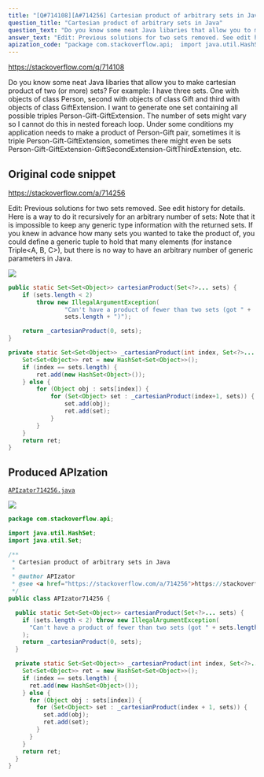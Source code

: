 ```yaml
---
title: "[Q#714108][A#714256] Cartesian product of arbitrary sets in Java"
question_title: "Cartesian product of arbitrary sets in Java"
question_text: "Do you know some neat Java libaries that allow you to make cartesian product of two (or more) sets? For example: I have three sets. One with objects of class Person, second with objects of class Gift and third with objects of class GiftExtension. I want to generate one set containing all possible triples Person-Gift-GiftExtension. The number of sets might vary so I cannot do this in nested foreach loop.  Under some conditions my application needs to make a product of Person-Gift pair, sometimes it is triple Person-Gift-GiftExtension, sometimes there might even be sets Person-Gift-GiftExtension-GiftSecondExtension-GiftThirdExtension, etc."
answer_text: "Edit: Previous solutions for two sets removed. See edit history for details. Here is a way to do it recursively for an arbitrary number of sets: Note that it is impossible to keep any generic type information with the returned sets. If you knew in advance how many sets you wanted to take the product of, you could define a generic tuple to hold that many elements (for instance Triple<A, B, C>), but there is no way to have an arbitrary number of generic parameters in Java."
apization_code: "package com.stackoverflow.api;  import java.util.HashSet; import java.util.Set;  /**  * Cartesian product of arbitrary sets in Java  *  * @author APIzator  * @see <a href=\"https://stackoverflow.com/a/714256\">https://stackoverflow.com/a/714256</a>  */ public class APIzator714256 {    public static Set<Set<Object>> cartesianProduct(Set<?>... sets) {     if (sets.length < 2) throw new IllegalArgumentException(       \"Can't have a product of fewer than two sets (got \" + sets.length + \")\"     );     return _cartesianProduct(0, sets);   }    private static Set<Set<Object>> _cartesianProduct(int index, Set<?>... sets) {     Set<Set<Object>> ret = new HashSet<Set<Object>>();     if (index == sets.length) {       ret.add(new HashSet<Object>());     } else {       for (Object obj : sets[index]) {         for (Set<Object> set : _cartesianProduct(index + 1, sets)) {           set.add(obj);           ret.add(set);         }       }     }     return ret;   } }"
---
```


https://stackoverflow.com/q/714108

Do you know some neat Java libaries that allow you to make cartesian product of two (or more) sets?
For example: I have three sets. One with objects of class Person, second with objects of class Gift and third with objects of class GiftExtension.
I want to generate one set containing all possible triples Person-Gift-GiftExtension.
The number of sets might vary so I cannot do this in nested foreach loop. 
Under some conditions my application needs to make a product of Person-Gift pair, sometimes it is triple Person-Gift-GiftExtension, sometimes there might even be sets Person-Gift-GiftExtension-GiftSecondExtension-GiftThirdExtension, etc.



## Original code snippet

https://stackoverflow.com/a/714256

Edit: Previous solutions for two sets removed. See edit history for details.
Here is a way to do it recursively for an arbitrary number of sets:
Note that it is impossible to keep any generic type information with the returned sets. If you knew in advance how many sets you wanted to take the product of, you could define a generic tuple to hold that many elements (for instance Triple&lt;A, B, C&gt;), but there is no way to have an arbitrary number of generic parameters in Java.

<div class="code-logo"><img src="/stackoverflow.png" /></div>

```java
public static Set<Set<Object>> cartesianProduct(Set<?>... sets) {
    if (sets.length < 2)
        throw new IllegalArgumentException(
                "Can't have a product of fewer than two sets (got " +
                sets.length + ")");

    return _cartesianProduct(0, sets);
}

private static Set<Set<Object>> _cartesianProduct(int index, Set<?>... sets) {
    Set<Set<Object>> ret = new HashSet<Set<Object>>();
    if (index == sets.length) {
        ret.add(new HashSet<Object>());
    } else {
        for (Object obj : sets[index]) {
            for (Set<Object> set : _cartesianProduct(index+1, sets)) {
                set.add(obj);
                ret.add(set);
            }
        }
    }
    return ret;
}
```

## Produced APIzation

[`APIzator714256.java`](https://github.com/pasqualesalza/apization-temp-data/raw/master/search/APIzator714256.java)

<div class="code-logo"><img src="/apizator.png" /></div>

```java
package com.stackoverflow.api;

import java.util.HashSet;
import java.util.Set;

/**
 * Cartesian product of arbitrary sets in Java
 *
 * @author APIzator
 * @see <a href="https://stackoverflow.com/a/714256">https://stackoverflow.com/a/714256</a>
 */
public class APIzator714256 {

  public static Set<Set<Object>> cartesianProduct(Set<?>... sets) {
    if (sets.length < 2) throw new IllegalArgumentException(
      "Can't have a product of fewer than two sets (got " + sets.length + ")"
    );
    return _cartesianProduct(0, sets);
  }

  private static Set<Set<Object>> _cartesianProduct(int index, Set<?>... sets) {
    Set<Set<Object>> ret = new HashSet<Set<Object>>();
    if (index == sets.length) {
      ret.add(new HashSet<Object>());
    } else {
      for (Object obj : sets[index]) {
        for (Set<Object> set : _cartesianProduct(index + 1, sets)) {
          set.add(obj);
          ret.add(set);
        }
      }
    }
    return ret;
  }
}

```